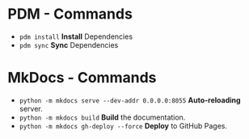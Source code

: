 # PDM - Commands

- `pdm install` **Install** Dependencies
- `pdm sync` **Sync** Dependencies

# MkDocs - Commands

- `python -m mkdocs serve --dev-addr 0.0.0.0:8055` **Auto-reloading** server.
- `python -m mkdocs build` **Build** the documentation.
- `python -m mkdocs gh-deploy --force` **Deploy** to GitHub Pages.

